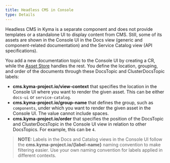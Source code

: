 ```yaml
---
title: Headless CMS in Console
type: Details
---
```


Headless CMS in Kyma is a separate component and does not provide templates or a standalone UI to display content from CMS. Still, some of its assets are shown in the Console UI in the Docs view (generic and component-related documentation) and the Service Catalog view (API specifications).

You add a new documentation topic to the Console UI by creating a CR, while the [Asset Store](#asset-store-overview) handles the rest. You define the location, grouping, and order of the documents through these DocsTopic and ClusterDocsTopic labels:

- **cms.kyma-project.io/view-context** that specifies the location in the Console UI where you want to render the given asset. This can be either `docs-ui` or `service-catalog`.
- **cms.kyma-project.io/group-name** that defines the group, such as `components`, under which you want to render the given asset in the Console UI. The value cannot include spaces.
- **cms.kyma-project.io/order** that specifies the position of the DocsTopic and ClusterDocsTopic in the Console UI view in relation to other DocsTopics. For example, this can be `4`.

>**NOTE:** Labels in the Docs and Catalog views in the Console UI follow the **cms.kyma-project.io/{label-name}** naming convention to make filtering easier. Use your own naming convention for labels applied in different contexts.
